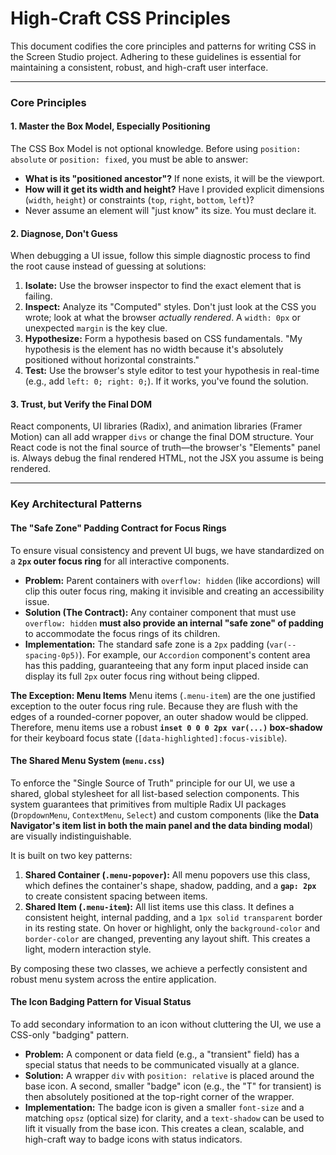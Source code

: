 # High-Craft CSS Principles

This document codifies the core principles and patterns for writing CSS in the Screen Studio project. Adhering to these guidelines is essential for maintaining a consistent, robust, and high-craft user interface.

---

### Core Principles

#### 1. Master the Box Model, Especially Positioning

The CSS Box Model is not optional knowledge. Before using `position: absolute` or `position: fixed`, you must be able to answer:

-   **What is its "positioned ancestor"?** If none exists, it will be the viewport.
-   **How will it get its width and height?** Have I provided explicit dimensions (`width`, `height`) or constraints (`top`, `right`, `bottom`, `left`)?
-   Never assume an element will "just know" its size. You must declare it.

#### 2. Diagnose, Don't Guess

When debugging a UI issue, follow this simple diagnostic process to find the root cause instead of guessing at solutions:

1.  **Isolate:** Use the browser inspector to find the exact element that is failing.
2.  **Inspect:** Analyze its "Computed" styles. Don't just look at the CSS you wrote; look at what the browser *actually rendered*. A `width: 0px` or unexpected `margin` is the key clue.
3.  **Hypothesize:** Form a hypothesis based on CSS fundamentals. "My hypothesis is the element has no width because it's absolutely positioned without horizontal constraints."
4.  **Test:** Use the browser's style editor to test your hypothesis in real-time (e.g., add `left: 0; right: 0;`). If it works, you've found the solution.

#### 3. Trust, but Verify the Final DOM

React components, UI libraries (Radix), and animation libraries (Framer Motion) can all add wrapper `divs` or change the final DOM structure. Your React code is not the final source of truth—the browser's "Elements" panel is. Always debug the final rendered HTML, not the JSX you assume is being rendered.

---

### Key Architectural Patterns

#### The "Safe Zone" Padding Contract for Focus Rings

To ensure visual consistency and prevent UI bugs, we have standardized on a **`2px` outer focus ring** for all interactive components.

-   **Problem:** Parent containers with `overflow: hidden` (like accordions) will clip this outer focus ring, making it invisible and creating an accessibility issue.
-   **Solution (The Contract):** Any container component that must use `overflow: hidden` **must also provide an internal "safe zone" of padding** to accommodate the focus rings of its children.
-   **Implementation:** The standard safe zone is a `2px` padding (`var(--spacing-0p5)`). For example, our `Accordion` component's content area has this padding, guaranteeing that any form input placed inside can display its full `2px` outer focus ring without being clipped.

**The Exception: Menu Items**
Menu items (`.menu-item`) are the one justified exception to the outer focus ring rule. Because they are flush with the edges of a rounded-corner popover, an outer shadow would be clipped. Therefore, menu items use a robust **`inset 0 0 0 2px var(...)` box-shadow** for their keyboard focus state (`[data-highlighted]:focus-visible`).

#### The Shared Menu System (`menu.css`)

To enforce the "Single Source of Truth" principle for our UI, we use a shared, global stylesheet for all list-based selection components. This system guarantees that primitives from multiple Radix UI packages (`DropdownMenu`, `ContextMenu`, `Select`) and custom components (like the **Data Navigator's item list in both the main panel and the data binding modal**) are visually indistinguishable.

It is built on two key patterns:

1.  **Shared Container (`.menu-popover`):** All menu popovers use this class, which defines the container's shape, shadow, padding, and a **`gap: 2px`** to create consistent spacing between items.
2.  **Shared Item (`.menu-item`):** All list items use this class. It defines a consistent height, internal padding, and a `1px solid transparent` border in its resting state. On hover or highlight, only the `background-color` and `border-color` are changed, preventing any layout shift. This creates a light, modern interaction style.

By composing these two classes, we achieve a perfectly consistent and robust menu system across the entire application.

#### The Icon Badging Pattern for Visual Status

To add secondary information to an icon without cluttering the UI, we use a CSS-only "badging" pattern.

-   **Problem:** A component or data field (e.g., a "transient" field) has a special status that needs to be communicated visually at a glance.
-   **Solution:** A wrapper `div` with `position: relative` is placed around the base icon. A second, smaller "badge" icon (e.g., the "T" for transient) is then absolutely positioned at the top-right corner of the wrapper.
-   **Implementation:** The badge icon is given a smaller `font-size` and a matching `opsz` (optical size) for clarity, and a `text-shadow` can be used to lift it visually from the base icon. This creates a clean, scalable, and high-craft way to badge icons with status indicators.